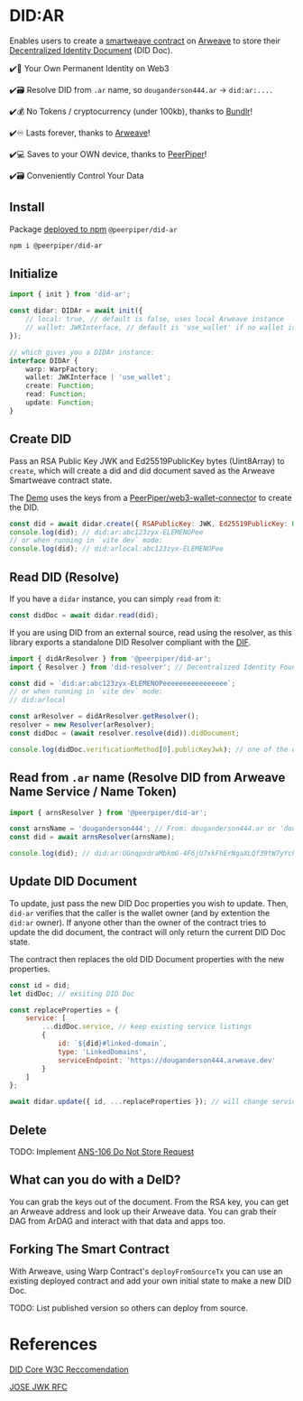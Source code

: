 # DID:AR

Enables users to create a [smartweave contract](https://arweave.medium.com/introducing-smartweave-building-smart-contracts-with-arweave-1fc85cb3b632) on [Arweave](https://www.arweave.org/) to store their [Decentralized Identity Document](https://www.w3.org/TR/did-core/) (DID Doc).

✔️📇 Your Own Permanent Identity on Web3

✔️🗃️ Resolve DID from `.ar` name, so `douganderson444.ar` -> `did:ar:....`

✔️💰 No Tokens / cryptocurrency (under 100kb), thanks to [Bundlr](https://bundlr.network/)!

✔️♾️ Lasts forever, thanks to [Arweave](https://www.arweave.org/)!

✔️💻 Saves to your OWN device, thanks to [PeerPiper](https://peerpiper.github.io/iframe-wallet-sdk/)!

✔️🗃️ Conveniently Control Your Data

## Install

Package [deployed to npm](https://www.npmjs.com/package/@peerpiper/did-ar) `@peerpiper/did-ar`

```sh
npm i @peerpiper/did-ar
```

## Initialize

```ts
import { init } from 'did-ar';

const didar: DIDAr = await init({
	// local: true, // default is false, uses local Arweave instance
	// wallet: JWKInterface, // default is 'use_wallet' if no wallet is set
});

// which gives you a DIDAr instance:
interface DIDAr {
	warp: WarpFactory;
	wallet: JWKInterface | 'use_wallet';
	create: Function;
	read: Function;
	update: Function;
}
```

## Create DID

Pass an RSA Public Key JWK and Ed25519PublicKey bytes (Uint8Array) to `create`, which will create a did and did document saved as the Arweave Smartweave contract state.

The [Demo](https://github.com/DougAnderson444/did-ar/blob/master/src/routes/%2Bpage.svelte) uses the keys from a [PeerPiper/web3-wallet-connector](https://github.com/PeerPiper/web3-wallet-connector) to create the DID.

```js
const did = await didar.create({ RSAPublicKey: JWK, Ed25519PublicKey: Uint8Array });
console.log(did); // did:ar:abc123zyx-ELEMENOPee
// or when running in `vite dev` mode:
console.log(did); // did:arlocal:abc123zyx-ELEMENOPee
```

## Read DID (Resolve)

If you have a `didar` instance, you can simply `read` from it:

```js
const didDoc = await didar.read(did);
```

If you are using DID from an external source, read using the resolver, as this library exports a standalone DID Resolver compliant with the [DIF](https://github.com/decentralized-identity/did-resolver).

```js
import { didArResolver } from '@peerpiper/did-ar';
import { Resolver } from 'did-resolver'; // Decentralized Identity Foundation

const did = `did:ar:abc123zyx-ELEMENOPeeeeeeeeeeeeeeee`;
// or when running in `vite dev` mode:
// did:arlocal

const arResolver = didArResolver.getResolver();
resolver = new Resolver(arResolver);
const didDoc = (await resolver.resolve(did)).didDocument;

console.log(didDoc.verificationMethod[0].publicKeyJwk); // one of the did's public keys
```

## Read from `.ar` name (Resolve DID from Arweave Name Service / Name Token)

```js
import { arnsResolver } from '@peerpiper/did-ar';

const arnsName = 'douganderson444'; // From: douganderson444.ar or 'douganderson444.arweave.dev' || 'douganderson444.ar.page';
const did = await arnsResolver(arnsName);

console.log(did); // did:ar:UGnqpxdraMbkmG-4F6jU7xkFhErNgaXLQf39tW7yYck
```

## Update DID Document

To update, just pass the new DID Doc properties you wish to update. Then, `did-ar` verifies that the caller is the wallet owner (and by extention the `did:ar` owner). If anyone other than the owner of the contract tries to update the did document, the contract will only return the current DID Doc state.

The contract then replaces the old DID Document properties with the new properties.

```js
const id = did;
let didDoc; // exsiting DID Doc

const replaceProperties = {
	service: [
		...didDoc.service, // keep existing service listings
		{
			id: `${did}#linked-domain`,
			type: 'LinkedDomains',
			serviceEndpoint: 'https://douganderson444.arweave.dev'
		}
	]
};

await didar.update({ id, ...replaceProperties }); // will change service property of DID Doc
```

## Delete

TODO: Implement [ANS-106 Do Not Store Request](https://github.com/ArweaveTeam/arweave-standards/blob/master/ans/ANS-106.md)

## What can you do with a DeID?

You can grab the keys out of the document. From the RSA key, you can get an Arweave address and look up their Arweave data. You can grab their DAG from ArDAG and interact with that data and apps too.

## Forking The Smart Contract

With Arweave, using Warp Contract's `deployFromSourceTx` you can use an existing deployed contract and add your own initial state to make a new DID Doc.

TODO: List published version so others can deploy from source.

# References

[DID Core W3C Reccomendation](https://w3c.github.io/did-core/)

[JOSE JWK RFC](https://www.rfc-editor.org/rfc/rfc8037.html#section-2)
